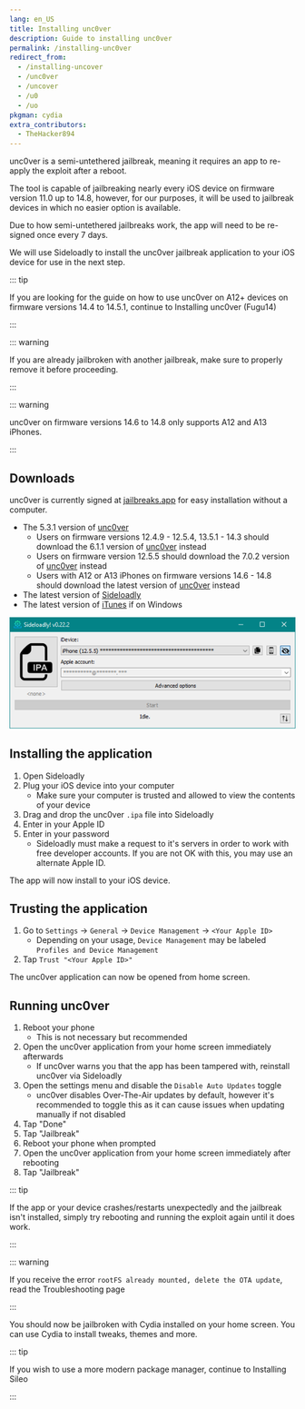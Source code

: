 ```yaml
---
lang: en_US
title: Installing unc0ver
description: Guide to installing unc0ver
permalink: /installing-unc0ver
redirect_from:
  - /installing-uncover
  - /unc0ver
  - /uncover
  - /u0
  - /uo
pkgman: cydia
extra_contributors:
  - TheHacker894
---
```


unc0ver is a <router-link to="/types-of-jailbreak/#semi-untethered-jailbreaks">semi-untethered jailbreak</router-link>, meaning it requires an app to re-apply the exploit after a reboot.

The tool is capable of jailbreaking nearly every iOS device on firmware version 11.0 up to 14.8, however, for our purposes, it will be used to jailbreak devices in which no easier option is available.

Due to how semi-untethered jailbreaks work, the app will need to be <router-link to="/resigning-apps">re-signed</router-link> once every 7 days.

We will use Sideloadly to install the unc0ver jailbreak application to your iOS device for use in the next step.

::: tip

If you are looking for the guide on how to use unc0ver on A12+ devices on firmware versions 14.4 to 14.5.1, continue to <router-link to="/installing-unc0ver-fugu14">Installing unc0ver (Fugu14)</router-link>

:::

::: warning

If you are already jailbroken with another jailbreak, make sure to properly <router-link to="/restoring-rootfs">remove it</router-link> before proceeding.

:::

::: warning

unc0ver on firmware versions 14.6 to 14.8 only supports A12 and A13 iPhones.

:::

## Downloads

<div class="custom-container tip" id="ifJailbreaksAppSigned"><p>
unc0ver is currently signed at <a href="https://jailbreaks.app/" target="_blank">jailbreaks.app</a> for easy installation without a computer.
</p></div>

- The 5.3.1 version of [unc0ver](https://unc0ver.dev/downloads/5.3.1/72004596b31ba3eae886ac6cc781725879d3b7a4/unc0ver_5.3.1.ipa)
  - Users on firmware versions 12.4.9 - 12.5.4, 13.5.1 - 14.3 should download the 6.1.1 version of [unc0ver](https://unc0ver.dev/downloads/6.1.1/decf7c36cc08118dc83ba455f8ca42e0e3cf354c/unc0ver_Release_6.1.1.ipa) instead
  - Users on firmware version 12.5.5 should download the 7.0.2 version of [unc0ver](https://unc0ver.dev/downloads/7.0.2/11c3f7b0eea806ba3cac975f74dcc2cc4e916bac/unc0ver_Release_7.0.2.ipa) instead
  - Users with A12 or A13 iPhones on firmware versions 14.6 - 14.8 should download the latest version of [unc0ver](https://unc0ver.dev) instead
- The latest version of [Sideloadly](https://sideloadly.io/)
- The latest version of [iTunes](https://www.apple.com/itunes/download/win32) if on Windows

![A screenshot of the Sideloadly application (Windows)](/assets/images/sideloadly_win.png)

## Installing the application

1. Open Sideloadly
1. Plug your iOS device into your computer
    - Make sure your computer is trusted and allowed to view the contents of your device
1. Drag and drop the unc0ver `.ipa` file into Sideloadly
1. Enter in your Apple ID
1. Enter in your password
    - Sideloadly must make a request to it's servers in order to work with free developer accounts. If you are not OK with this, you may use an alternate Apple ID.

The app will now install to your iOS device.

## Trusting the application

1. Go to `Settings` -> `General` -> `Device Management` -> `<Your Apple ID>`
    - Depending on your usage, `Device Management` may be labeled `Profiles and Device Management`
1. Tap `Trust "<Your Apple ID>"`

The unc0ver application can now be opened from home screen.

## Running unc0ver

1. Reboot your phone
    - This is not necessary but recommended
1. Open the unc0ver application from your home screen immediately afterwards
    - If unc0ver warns you that the app has been tampered with, reinstall unc0ver via Sideloadly
1. Open the settings menu and disable the `Disable Auto Updates` toggle
    - unc0ver disables Over-The-Air updates by default, however it's recommended to toggle this as it can cause issues when updating manually if not disabled
1. Tap "Done"
1. Tap "Jailbreak"
1. Reboot your phone when prompted
1. Open the unc0ver application from your home screen immediately after rebooting
1. Tap "Jailbreak"

::: tip

If the app or your device crashes/restarts unexpectedly and the jailbreak isn't installed, simply try rebooting and running the exploit again until it does work.

:::

::: warning

If you receive the error `rootFS already mounted, delete the OTA update`, read the <router-link to="/troubleshooting/#rootfs-already-mounted">Troubleshooting</router-link> page

:::

You should now be jailbroken with Cydia installed on your home screen. You can use Cydia to install <router-link to="/faq/#what-are-tweaks">tweaks</router-link>, themes and more.

::: tip

If you wish to use a more modern package manager, continue to <router-link to="/installing-sileo">Installing Sileo</router-link>

:::
